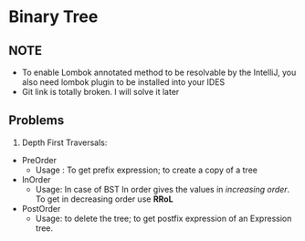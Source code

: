 # Binary Tree
## NOTE
- To enable Lombok annotated method to be resolvable by the IntelliJ, you also need
lombok plugin to be installed into your IDES
- Git link is totally broken. I will solve it later

## Problems

1. Depth First Traversals:
  - PreOrder
    - Usage : To get prefix expression; to create a copy of a tree
  - InOrder
    - Usage: In case of BST In order gives the values in *increasing order*. To get in decreasing order use **RRoL**
  - PostOrder
    - Usage: to delete the tree; to get postfix expression of an Expression tree.
